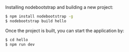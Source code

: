 
Installing nodebootstrap and building a new project: 

~~~~~~~~ bash
$ npm install nodebootstrap -g
$ nodebootstrap build hello
~~~~~~~~

Once the project is built, you can start the application by:

~~~~ bash
$ cd hello
$ npm run dev
~~~~
